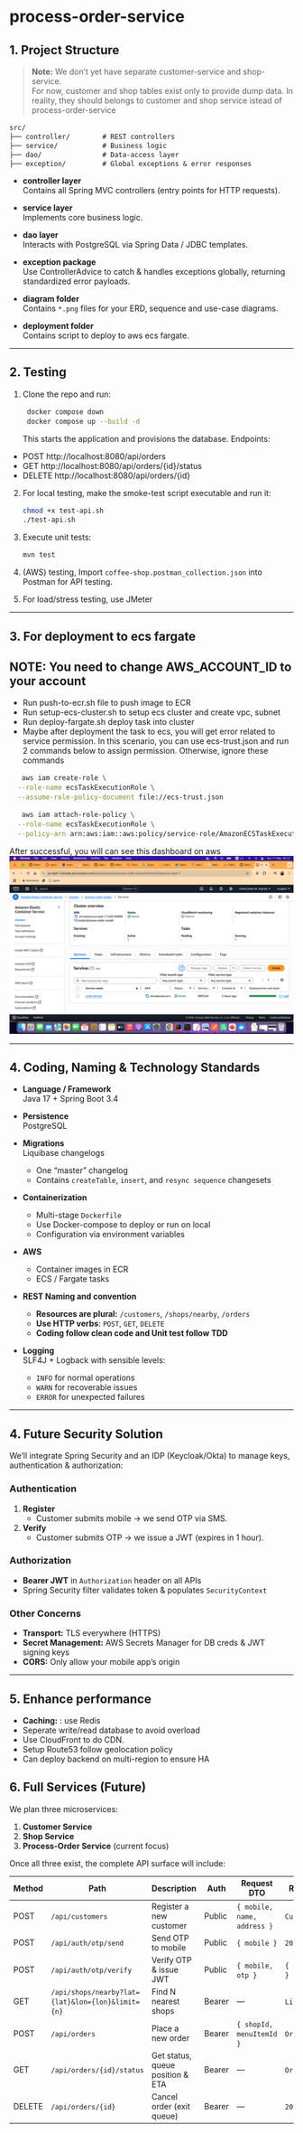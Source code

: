 # process-order-service
## 1. Project Structure

> **Note:** We don’t yet have separate customer-service and shop-service.  
> For now, customer and shop tables exist only to provide dump data.
> In reality, they should belongs to customer and shop service istead of process-order-service

```
src/
├── controller/        # REST controllers
├── service/           # Business logic
├── dao/               # Data-access layer
├── exception/         # Global exceptions & error responses
```

- **controller layer**  
  Contains all Spring MVC controllers (entry points for HTTP requests).

- **service layer**  
  Implements core business logic.

- **dao layer**  
  Interacts with PostgreSQL via Spring Data / JDBC templates.

- **exception package**  
  Use ControllerAdvice to catch & handles exceptions globally, returning standardized error payloads.

- **diagram folder**  
  Contains `*.png` files for your ERD, sequence and use-case diagrams.

- **deployment folder**  
  Contains script to deploy to aws ecs fargate.

---

## 2. Testing

1. Clone the repo and run:

   ```bash
    docker compose down
    docker compose up --build -d
   ```
      This starts the application and provisions the database.
Endpoints:
  - POST http://localhost:8080/api/orders
  - GET http://localhost:8080/api/orders/{id}/status
  - DELETE http://localhost:8080/api/orders/{id}

2. For local testing, make the smoke-test script executable and run it:

   ```bash
   chmod +x test-api.sh
   ./test-api.sh
   ```

3. Execute unit tests:

   ```bash
   mvn test
   ```

4. (AWS) testing, Import `coffee-shop.postman_collection.json` into Postman for API testing.

5. For load/stress testing, use JMeter

---

## 3. For deployment to ecs fargate
## NOTE: You need to change AWS_ACCOUNT_ID to your account

- Run push-to-ecr.sh file to push image to ECR
- Run setup-ecs-cluster.sh to setup ecs cluster and create vpc, subnet
- Run deploy-fargate.sh deploy task into cluster
- Maybe after deployment the task to ecs, you will get error related to service permission. In this scenario, you can use ecs-trust.json and run 2 commands below to assign permission. Otherwise, ignore these commands
```bash
   aws iam create-role \
  --role-name ecsTaskExecutionRole \
  --assume-role-policy-document file://ecs-trust.json
   ```
```bash
   aws iam attach-role-policy \
  --role-name ecsTaskExecutionRole \
  --policy-arn arn:aws:iam::aws:policy/service-role/AmazonECSTaskExecutionRolePolicy
   ```
After successful, you will can see this dashboard on aws
![ECS Fargate Architecture](./ecs-fargate.png)

---

## 4. Coding, Naming & Technology Standards

- **Language / Framework**  
  Java 17 + Spring Boot 3.4

- **Persistence**  
  PostgreSQL

- **Migrations**  
  Liquibase changelogs  
  - One “master” changelog  
  - Contains `createTable`, `insert`, and `resync sequence` changesets

- **Containerization**  
  - Multi-stage `Dockerfile`
  - Use Docker-compose to deploy or run on local
  - Configuration via environment variables

- **AWS**  
  - Container images in ECR  
  - ECS / Fargate tasks

- **REST Naming and convention**  
  - **Resources are plural:** `/customers`, `/shops/nearby`, `/orders`  
  - **Use HTTP verbs**: `POST`, `GET`, `DELETE`
  - **Coding follow clean code and Unit test follow TDD**

- **Logging**  
  SLF4J + Logback with sensible levels:  
  - `INFO` for normal operations  
  - `WARN` for recoverable issues  
  - `ERROR` for unexpected failures

---

## 4. Future Security Solution

We’ll integrate Spring Security and an IDP (Keycloak/Okta) to manage keys, authentication & authorization:

### Authentication

1. **Register**  
   - Customer submits mobile → we send OTP via SMS.  
2. **Verify**  
   - Customer submits OTP → we issue a JWT (expires in 1 hour).

### Authorization

- **Bearer JWT** in `Authorization` header on all APIs  
- Spring Security filter validates token & populates `SecurityContext`

### Other Concerns

- **Transport:** TLS everywhere (HTTPS)  
- **Secret Management:** AWS Secrets Manager for DB creds & JWT signing keys  
- **CORS:** Only allow your mobile app’s origin

---

## 5. Enhance performance
- **Caching:** : use Redis
- Seperate write/read database to avoid overload
- Use CloudFront to do CDN.
- Setup Route53 follow geolocation policy
- Can deploy backend on multi-region to ensure HA


## 6. Full Services (Future)

We plan three microservices:

1. **Customer Service**  
2. **Shop Service**  
3. **Process-Order Service** (current focus)

Once all three exist, the complete API surface will include:

| Method | Path                                     | Description                                | Auth   | Request DTO                          | Response DTO       |
|--------|------------------------------------------|--------------------------------------------|--------|--------------------------------------|--------------------|
| POST   | `/api/customers`                         | Register a new customer                    | Public | `{ mobile, name, address }`          | `Customer`         |
| POST   | `/api/auth/otp/send`                     | Send OTP to mobile                         | Public | `{ mobile }`                         | `202 Accepted`     |
| POST   | `/api/auth/otp/verify`                   | Verify OTP & issue JWT                     | Public | `{ mobile, otp }`                    | `{ token, expires }` |
| GET    | `/api/shops/nearby?lat={lat}&lon={lon}&limit={n}` | Find N nearest shops                       | Bearer | —                                    | `List<ShopGeoDTO>` |
| POST   | `/api/orders`                            | Place a new order                          | Bearer | `{ shopId, menuItemId }`             | `Order`            |
| GET    | `/api/orders/{id}/status`                | Get status, queue position & ETA           | Bearer | —                                    | `OrderStatusDTO`   |
| DELETE | `/api/orders/{id}`                       | Cancel order (exit queue)                  | Bearer | —                                    | `204 No Content`   |
